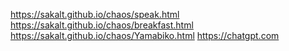 https://sakalt.github.io/chaos/speak.html
https://sakalt.github.io/chaos/breakfast.html
https://sakalt.github.io/chaos/Yamabiko.html
https://chatgpt.com
